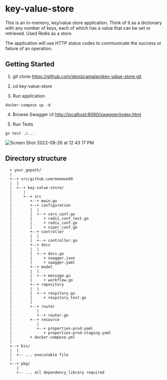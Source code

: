 # key-value-store

This is an in-memory, key/value store application. Think of it as a dictionary with any number of keys, each of which has a value that can be set or retrieved. Used Redis as a store. 

The application will use HTTP status codes to communicate the success or failure of an operation.

## Getting Started

1. git clone https://github.com/denizcamalan/key-value-store.git

2. cd  key-value-store

3. Run application
```
docker-compese up -d
```
4.  Browse Swagger UI [http://localhost:8080/swagger/index.html](http://localhost:8080/swagger/index.html)

5. Run Tests
```
go test ./...
```
![Screen Shot 2022-08-26 at 12 43 17 PM](https://user-images.githubusercontent.com/79871039/186877246-238ddaf8-4482-43b7-b767-472aa5d69d4f.png)

## Directory structure

```
  + your_gopath/
  |
  +--+ src/github.com/moemoe89
  |  |
  |  +--+ key-value-store/
  |     |
  |     +--+ src
  |        +--+ main.go
  |        +--+ configuration
  |        |  |
  |        |  +--+ cors_conf.go
  |        |     + redis_conf_test.go
  |        |     + redis_conf.go
  |        |     + viper_conf.go
  |        +--+ controller
  |        |  |
  |        |  +--+ controller.go
  |        +--+ docs
  |        |  |
  |        |  +--+ docs.go
  |        |     + swagger.json
  |        |     + swagger.yaml
  |        +--+ model
  |        |  |
  |        |  +--+ message.go
  |        |     + workflow.go
  |        +--+ repository
  |        |  |
  |        |  +--+ respitory.go
  |        |     + respitory_test.go
  |        |
  |        +--+ router
  |           |
  |           +--+ router.go
  |        +--+ resource
  |           |
  |           +--+ properties-prod.yaml
  |              + properties-prod-staging.yaml
  |        + docker-compese.yml
  |        
  +--+ bin/
  |  |
  |  +-- ... executable file
  |
  +--+ pkg/
     |
     +-- ... all dependency_library required
```
